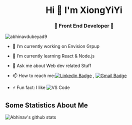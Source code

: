 
<h1 align="center"> Hi 👋 I'm XiongYiYi</h1>
<h3 align="center">🚀 Front End Developer 🚀</h3>

<p align="left"> <img src="https://komarev.com/ghpvc/?username=XiongYiYi" alt="abhinavdubeyad9" /> </p>

- 🔭 I’m currently working on Envision Grpup
- 🌱 I’m currently learning React & Node.js
- 💬 Ask me about Web dev related Stuff
- 📫 How to reach me:[![Linkedin Badge](https://img.shields.io/badge/-LinkedIn-blue?style=flat-square&logo=Linkedin&logoColor=white&link=)](https://www.linkedin.com/in/abhinav-dubey-26823316a/) 
, [![Gmail Badge](https://img.shields.io/badge/-Gmail-c14438?style=flat-square&logo=Gmail&logoColor=white&link=mailto:shuklaraghav321.com)](mailto:dubey.abhinav76@gmail.com)

- ⚡ Fun fact: I like ![VS Code](http://img.shields.io/badge/-VS%20Code-007ACC?style=flat-square&logo=visual-studio-code&logoColor=ffffff)

## Some Statistics About Me
![Abhinav's github stats](https://github-readme-stats.vercel.app/api?username=XiongYiYi&&show_icons=true&title_color=ffffff&icon_color=bb2acf&text_color=daf7dc&bg_color=151515)<br>
